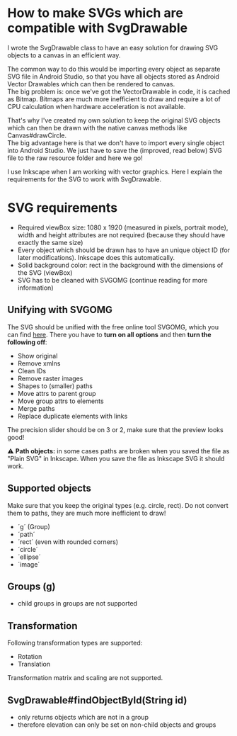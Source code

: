 # How to make SVGs which are compatible with SvgDrawable

I wrote the SvgDrawable class to have an easy solution for drawing SVG objects to a canvas in an efficient way.

The common way to do this would be importing every object as separate SVG file in Android Studio, so that you have all objects stored as Android Vector Drawables which can then be rendered to canvas.  
The big problem is: once we've got the VectorDrawable in code, it is cached as Bitmap. Bitmaps are much more inefficient to draw and require a lot of CPU calculation when hardware acceleration is not available.

That's why I've created my own solution to keep the original SVG objects which can then be drawn with the native canvas methods like Canvas#drawCircle.  
The big advantage here is that we don't have to import every single object into Android Studio. We just have to save the (improved, read below) SVG file to the raw resource folder and here we go!

I use Inkscape when I am working with vector graphics. Here I explain the requirements for the SVG to work with SvgDrawable.

# SVG requirements

- Required viewBox size: 1080 x 1920 (measured in pixels, portrait mode), width and height attributes are not required (because they should have exactly the same size)
- Every object which should be drawn has to have an unique object ID (for later modifications). Inkscape does this automatically.
- Solid background color: rect in the background with the dimensions of the SVG (viewBox)
- SVG has to be cleaned with SVGOMG (continue reading for more information)

## Unifying with SVGOMG

The SVG should be unified with the free online tool SVGOMG, which you can find [here](https://jakearchibald.github.io/svgomg/).
There you have to **turn on all options** and then **turn the following off**:

- Show original
- Remove xmlns
- Clean IDs
- Remove raster images
- Shapes to (smaller) paths
- Move attrs to parent group
- Move group attrs to elements
- Merge paths
- Replace duplicate elements with links

The precision slider should be on 3 or 2, make sure that the preview looks good!

:warning: **Path objects:** in some cases paths are broken when you saved the file as "Plain SVG" in Inkscape. When you save the file as Inkscape SVG it should work.

## Supported objects

Make sure that you keep the original types (e.g. circle, rect). Do not convert them to paths, they are much more inefficient to draw!

- ´g´ (Group)
- ´path´
- ´rect´ (even with rounded corners)
- ´circle´
- ´ellipse´
- ´image´

## Groups (g)

- child groups in groups are not supported

## Transformation

Following transformation types are supported:

- Rotation
- Translation

Transformation matrix and scaling are not supported.

## SvgDrawable#findObjectById(String id)

- only returns objects which are not in a group
- therefore elevation can only be set on non-child objects and groups